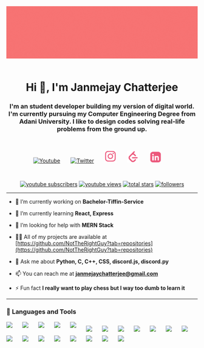 <div align="center"><img src="./assets/Banner%20Profile.gif"/></div>
<br/>
<h1 align="center">Hi 👋, I'm Janmejay Chatterjee</h1>
<h3 align="center">I'm an student developer  building my version of digital world. I'm currently pursuing my Computer Engineering Degree from Adani University. I like to design codes solving real-life problems from the ground up.</h3>
<br/>
<!-- Social icons section -->
<p align="center">
  <a href="https://www.youtube.com/channel/UCtYCQToUB9jo9-nfrBm4WaQ"><img width="32px" alt="Youtube" title="Youtube" src="https://i.imgur.com/qiXu7b2.png"/></a>
  &#8287;&#8287;&#8287;&#8287;&#8287;
  <a href="https://twitter.com/notJanmejay"><img width="32px" alt="Twitter" title="Twitter" src="https://i.imgur.com/OXZM1L6.png"/></a>
  &#8287;&#8287;&#8287;&#8287;&#8287;
  <a href="https://www.instagram.com/meetdelsion/"><img width="32px" alt="Twitter" title="Instagram" src="./assets/instagram%20logo.png"/></a>
  &#8287;&#8287;&#8287;&#8287;&#8287;
  <a href="https://www.leetcode.com/janmejaychatterjee/"><img width="32px" alt="Twitter" title="Instagram" src="./assets/leetcode%20logo.png"/></a>
  &#8287;&#8287;&#8287;&#8287;&#8287;
    <a href="https://www.linkedin.com/in/janmejay-chatterjee-4a5335202/"><img width="32px" alt="Twitter" title="Instagram" src="./assets/linkeldin%20logo.png"/></a>
  &#8287;&#8287;&#8287;&#8287;&#8287;
</p>

<br/>

<p align="center">
  <a href="https://www.youtube.com/c/UCtYCQToUB9jo9-nfrBm4WaQ?sub_confirmation=1">
    <img alt="youtube subscribers" title="Subscribe to my YouTube channel" src="https://custom-icon-badges.demolab.com/youtube/channel/subscribers/UCtYCQToUB9jo9-nfrBm4WaQ?color=%23E05D44&label=SUBSCRIBE&logo=video&logoColor=white&style=for-the-badge&labelColor=CE4630"/></a> 
  <a href="https://www.youtube.com/c/UCtYCQToUB9jo9-nfrBm4WaQ">
    <img alt="youtube views" title="YouTube views" src="https://custom-icon-badges.demolab.com/youtube/channel/views/UCtYCQToUB9jo9-nfrBm4WaQ?color=%23E1AD0E&logo=video&logoColor=white&style=for-the-badge&labelColor=C79600"/></a> 
  <a href="https://github.com/NotTheRightGuy?tab=repositories&sort=stargazers">
    <img alt="total stars" title="Total stars on GitHub" src="https://custom-icon-badges.demolab.com/github/stars/NotTheRightGuy?color=55960c&style=for-the-badge&labelColor=488207&logo=star"/></a>
  <a href="https://github.com/NotTheRightGuy?tab=followers">
    <img alt="followers" title="Follow me on Github" src="https://custom-icon-badges.demolab.com/github/followers/NotTheRightGuy?color=236ad3&labelColor=1155ba&style=for-the-badge&logo=person-add&label=Follow&logoColor=white"/></a>
</p>

---

- 🔭 I’m currently working on **Bachelor-Tiffin-Service**

- 🌱 I’m currently learning **React, Express**

- 🤝 I’m looking for help with **MERN Stack**

- 👨‍💻 All of my projects are available at [https://github.com/NotTheRightGuy?tab=repositories](https://github.com/NotTheRightGuy?tab=repositories)

- 💬 Ask me about **Python, C, C++, CSS, discord.js, discord.py**

- 📫 You can reach me at **janmejaychatterjee@gmail.com**

- ⚡ Fun fact **I really want to play chess but I way too dumb to learn it**


---
### 🧰 <strong>Languages and Tools<strong/>
<div>
<img src="https://cdn.jsdelivr.net/gh/devicons/devicon/icons/javascript/javascript-original.svg" width="32px" align ="left" style="padding-right:10px"/>
<img src="https://cdn.jsdelivr.net/gh/devicons/devicon/icons/python/python-original.svg" width=32px align ="left" style="padding-right:10px"/>
<img src="https://cdn.jsdelivr.net/gh/devicons/devicon/icons/html5/html5-plain-wordmark.svg" width=32px align ="left" style="padding-right:10px"/>
<img src="https://cdn.jsdelivr.net/gh/devicons/devicon/icons/css3/css3-original.svg" width=32px align ="left" style="padding-right:10px"/>
<img src="https://cdn.jsdelivr.net/gh/devicons/devicon/icons/tailwindcss/tailwindcss-plain.svg" width="32px" align ="left" style="padding-right:10px"/>
<img src="https://cdn.jsdelivr.net/gh/devicons/devicon/icons/cplusplus/cplusplus-original.svg" width="32px" align ="left" style="padding-right:10px; padding-top:10px"/>
<img src="https://cdn.jsdelivr.net/gh/devicons/devicon/icons/c/c-original.svg" width="32px" align ="left" style="padding-right:10px; padding-top:10px"/>
<img src="https://cdn.jsdelivr.net/gh/devicons/devicon/icons/figma/figma-original.svg" width="32px" align ="left" style="padding-right:10px; padding-top:10px"/>
<img src="https://cdn.jsdelivr.net/gh/devicons/devicon/icons/bash/bash-original.svg" width="32px" align ="left" style="padding-right:10px; padding-top:10px"/>
<img src="https://cdn.jsdelivr.net/gh/devicons/devicon/icons/git/git-original.svg" width="32px" align ="left" style="padding-right:10px; padding-top:10px"/>
<img src="https://cdn.jsdelivr.net/gh/devicons/devicon/icons/github/github-original.svg" width="32px" align ="left" style="padding-right:10px; padding-top:10px"/>
<img src="https://cdn.jsdelivr.net/gh/devicons/devicon/icons/linux/linux-original.svg" width="32px" align ="left" style="padding-right:10px; padding-top:10px"/>
<img src="https://cdn.jsdelivr.net/gh/devicons/devicon/icons/mysql/mysql-original.svg" width="32px" align ="left" style="padding-right:10px; padding-top:10px"/>
<img src="https://cdn.jsdelivr.net/gh/devicons/devicon/icons/nodejs/nodejs-original.svg" width="32px" align ="left" style="padding-right:10px; padding-top:10px"/>
<img src="https://cdn.jsdelivr.net/gh/devicons/devicon/icons/react/react-original.svg" width="32px" align ="left" style="padding-right:10px; padding-top:10px"/>

<img src="https://cdn.jsdelivr.net/gh/devicons/devicon/icons/selenium/selenium-original.svg" width="32px" align ="left" style="padding-right:10px; padding-top:10px"/>
<img src="https://cdn.jsdelivr.net/gh/devicons/devicon/icons/bootstrap/bootstrap-original.svg" width="32px" align ="left" style="padding-right:10px; padding-top:10px"/>
<img src="https://cdn.jsdelivr.net/gh/devicons/devicon/icons/numpy/numpy-original.svg" width="32px" align ="left" style="padding-right:10px; padding-top:10px"/>
<img src="https://cdn.jsdelivr.net/gh/devicons/devicon/icons/photoshop/photoshop-plain.svg" width="32px" align ="left" style="padding-right:10px; padding-top:10px"/>
<img src="https://cdn.jsdelivr.net/gh/devicons/devicon/icons/illustrator/illustrator-plain.svg" width="32px" align ="left" style="padding-right:10px; padding-top:10px"/>

<div />


